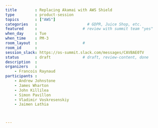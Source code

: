 ```yaml
---
title        : Replacing Akamai with AWS Shield
type         : product-session
topics       : ["AWS"]
categories   :                      # GDPR, Juice Shop, etc.
featured     :                    # review with summit team "yes"
when_day     : Tue
when_time    : PM-3
room_layout  :                    #
room_id      :
session_slack: https://os-summit.slack.com/messages/CAVBAE0TV
status       : draft              # draft, review-content, done
description  :
organizers   :
    - Francois Raynaud
participants :
    - Andrew Johnstone
    - James Wharton
    - John Killilea
    - Simon Pavillon
    - Vladimir Voskresenskiy
    - Jaimen Lathia



---
```


<!-- (add more details about DevSecOps Maturity Model here)

## WHY

(...)

## What

(...)

## Outcomes

(...)

## References

(...) -->
